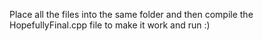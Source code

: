 Place all the files into the same folder and then compile the HopefullyFinal.cpp file to make it work and run :)

